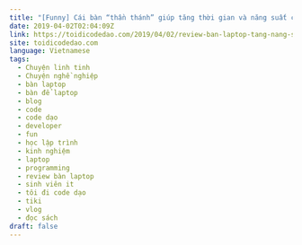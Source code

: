 ```yaml
---
title: "[Funny] Cái bàn “thần thánh” giúp tăng thời gian và năng suất code của developer vào ngày cuối tuần"
date: 2019-04-02T02:04:09Z
link: https://toidicodedao.com/2019/04/02/review-ban-laptop-tang-nang-suat-code/
site: toidicodedao.com
language: Vietnamese
tags:
  - Chuyện linh tinh
  - Chuyện nghề nghiệp
  - bàn laptop
  - bàn để laptop
  - blog
  - code
  - code dạo
  - developer
  - fun
  - học lập trình
  - kinh nghiệm
  - laptop
  - programming
  - review bàn laptop
  - sinh viên it
  - tôi đi code dạo
  - tiki
  - vlog
  - đọc sách
draft: false
---
```

